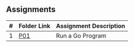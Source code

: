##  Assignments

|   #   | Folder Link | Assignment Description |
| :---: | ----------- | ---------------------- |
|   1   | [P01](https://github.com/huyngo878/4143-PLC-HuyNgo/tree/main/Assignments/P01)    |  Run a Go Program |

